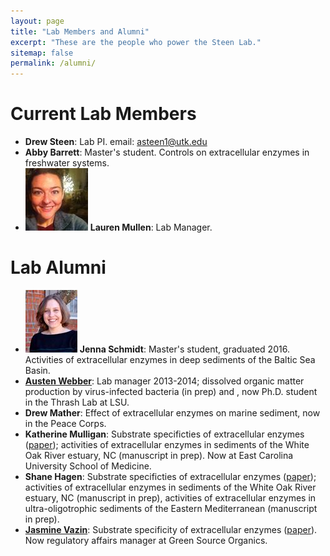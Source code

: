 ```yaml
---
layout: page
title: "Lab Members and Alumni"
excerpt: "These are the people who power the Steen Lab."
sitemap: false
permalink: /alumni/
---
```


# Current Lab Members

* **Drew Steen**: Lab PI. email: [asteen1@utk.edu](mailto:asteen1@utk.edu "email") 
* **Abby Barrett**: Master's student. Controls on extracellular enzymes in freshwater systems.
* ![Lauren Mullen](/images/mullen_small.jpeg "Lauren Mullen, Lab Manager") **Lauren Mullen**: Lab Manager.

# Lab Alumni

* ![Jenna Schmidt](/images/schmidt_small.jpeg "Jenna Schmidt, MS 2016") **Jenna Schmidt**: Master's student, graduated 2016. Activities of extracellular enzymes in deep sediments of the Baltic Sea Basin. 
* [**Austen Webber**](http:///thethrashlab.com/people/): Lab manager 2013-2014; dissolved organic matter production by virus-infected bacteria (in prep) and , now Ph.D. student in the Thrash Lab at LSU.
* **Drew Mather**: Effect of extracellular enzymes on marine sediment, now in the Peace Corps.
* **Katherine Mulligan**: Substrate specificties of extracellular enzymes ([paper](http://www.int-res.com/abstracts/ame/v75/n3/p271-281/)); activities of extracellular enzymes in sediments of the White Oak River estuary, NC (manuscript in prep). Now at East Carolina University School of Medicine. 
* **Shane Hagen**: Substrate specificties of extracellular enzymes ([paper](http://www.int-res.com/abstracts/ame/v75/n3/p271-281/)); activities of extracellular enzymes in sediments of the White Oak River estuary, NC (manuscript in prep), activities of extracellular enzymes in ultra-oligotrophic sediments of the Eastern Mediterranean (manuscript in prep).
* [**Jasmine Vazin**](https://www.linkedin.com/in/jasmine-vazin-132b7988?authType=NAME_SEARCH&authToken=30Ag&locale=en_US&srchid=29965761474818106796&srchindex=1&srchtotal=1&trk=vsrp_people_res_name&trkInfo=VSRPsearchId%3A29965761474818106796%2CVSRPtargetId%3A313440374%2CVSRPcmpt%3Aprimary%2CVSRPnm%3Atrue%2CauthType%3ANAME_SEARCH): Substrate specificity of extracellular enzymes ([paper](http://www.int-res.com/abstracts/ame/v75/n3/p271-281/)). Now regulatory affairs manager at Green Source Organics. 



